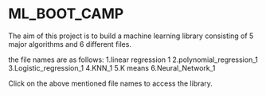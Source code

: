 # ML_BOOT_CAMP
The aim of this project is to build a machine learning library consisting of 5 major algorithms and 6 different files.

the file names are as follows:
1.linear regression 1
2.polynomial_regression_1
3.Logistic_regression_1
4.KNN_1
5.K means
6.Neural_Network_1

Click on the above mentioned file names to access the library.
